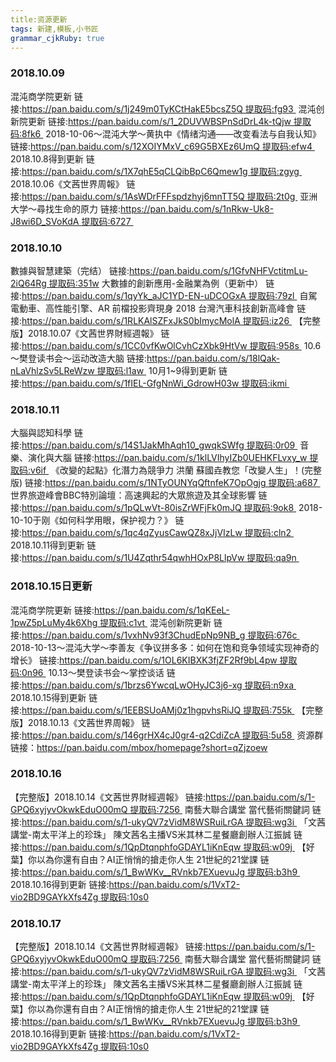 ```yaml
---
title:资源更新
tags: 新建,模板,小书匠
grammar_cjkRuby: true
---
```


###  2018.10.09
混沌商学院更新
链接:https://pan.baidu.com/s/1j249m0TyKCtHakE5bcsZ5Q 提取码:fg93 
混沌创新院更新
链接:https://pan.baidu.com/s/1_2DUVWBSPnSdDrL4k-tQjw 提取码:8fk6 
2018-10-06～混沌大学～黄执中《情绪沟通——改变看法与自我认知》
链接:https://pan.baidu.com/s/12XOIYMxV_c69G5BXEz6UmQ 提取码:efw4 
2018.10.8得到更新
链接:https://pan.baidu.com/s/1X7qhE5qCLQibBpC6Qmew1g 提取码:zgyg 
2018.10.06《文茜世界周報》
链接:https://pan.baidu.com/s/1AsWDrFFFspdzhyj6mnTT5Q 提取码:2t0g 
亚洲大学～尋找生命的原力
链接:https://pan.baidu.com/s/1nRkw-Uk8-J8wi6D_SVoKdA 提取码:6727 

### 2018.10.10
數據與智慧建築（完结）
链接:https://pan.baidu.com/s/1GfvNHFVctitmLu-2iQ64Rg 提取码:351w
大數據的創新應用-金融業為例（更新中）
链接:https://pan.baidu.com/s/1qyYk_aJC1YD-EN-uDCOGxA 提取码:79zl 
自駕電動車、高性能引擎、AR 前檔投影齊現身 2018 台灣汽車科技創新高峰會 
链接:https://pan.baidu.com/s/1RLKAlSZFxJkS0bImycMolA 提取码:iz26 
【完整版】2018.10.07《文茜世界財經週報》
链接:https://pan.baidu.com/s/1CC0vfKwOlCvhCzXbk9HtVw 提取码:958s 
10.6～樊登读书会～运动改造大脑
链接:https://pan.baidu.com/s/18lQak-nLaVhlzSv5LReWzw 提取码:l1aw 
10月1~9得到更新
链接:https://pan.baidu.com/s/1fIEL-GfgNnWi_GdrowH03w 提取码:ikmi 

### 2018.10.11
大腦與認知科學
链接:https://pan.baidu.com/s/14S1JakMhAqh10_gwqkSWfg 提取码:0r09 
音樂、演化與大腦
链接:https://pan.baidu.com/s/1klLVIhyIZb0UEHKFLvxy_w 提取码:v6if 
《改變的起點》化潛力為競爭力 洪蘭 蘇國垚教您「改變人生」！(完整版)
链接:https://pan.baidu.com/s/1NTyOUNYqQftnfeK7OpOgjg 提取码:a687 
世界旅遊峰會BBC特別論壇：高速興起的大眾旅遊及其全球影響 
链接:https://pan.baidu.com/s/1pQLwVt-80isZrWFjFk0mJQ 提取码:9ok8 
2018-10-10于刚《如何科学用眼，保护视力？》
链接:https://pan.baidu.com/s/1qc4qZyusCawQZ8xJjVIzLw 提取码:cln2 
2018.10.11得到更新
链接:https://pan.baidu.com/s/1U4Zqthr54qwhHOxP8LlpVw 提取码:qa9n 

### 2018.10.15日更新
混沌商学院更新
链接:https://pan.baidu.com/s/1qKEeL-1pwZ5pLuMy4k6Xhg 提取码:c1vt 
混沌创新院更新
链接:https://pan.baidu.com/s/1vxhNv93f3ChudEpNp9NB_g 提取码:676c 
2018-10-13～混沌大学～李善友《争议拼多多：如何在饱和竞争领域实现神奇的增长》
链接:https://pan.baidu.com/s/1OL6KIBXK3fjZF2Rf9bL4pw 提取码:0n96 
10.13～樊登读书会～掌控谈话
链接:https://pan.baidu.com/s/1brzs6YwcqLwOHyJC3j6-xg 提取码:n9xa 
2018.10.15得到更新
链接:https://pan.baidu.com/s/1EEBSUoAMj0z1hgpvhsRiJQ 提取码:755k 
【完整版】2018.10.13《文茜世界周報》
链接:https://pan.baidu.com/s/146grHX4cJ0gr4-q2CdiZcA 提取码:5u58 
资源群链接：https://pan.baidu.com/mbox/homepage?short=qZjzoew

### 2018.10.16
【完整版】2018.10.14《文茜世界財經週報》
链接:https://pan.baidu.com/s/1-GPQ6xyjyvOkwkEduO00mQ 提取码:7256 
南藝大聯合講堂 當代藝術關鍵詞
 链接:https://pan.baidu.com/s/1-ukyQV7zVidM8WSRuiLrGA 提取码:wg3i 
「文茜講堂-南太平洋上的珍珠」 陳文茜名主播VS米其林二星餐廳創辦人江振誠 
链接:https://pan.baidu.com/s/1QpDtqnphfoGDAYL1iKnEqw 提取码:w09j 
【好葉】你以為你還有自由？AI正悄悄的搶走你人生  21世紀的21堂課 
链接:https://pan.baidu.com/s/1_BwWKv__RVnkb7EXuevuJg 提取码:b3h9 
2018.10.16得到更新
链接:https://pan.baidu.com/s/1VxT2-vio2BD9GAYkXfs4Zg 提取码:10s0

### 2018.10.17
【完整版】2018.10.14《文茜世界財經週報》
链接:https://pan.baidu.com/s/1-GPQ6xyjyvOkwkEduO00mQ 提取码:7256 
南藝大聯合講堂 當代藝術關鍵詞
 链接:https://pan.baidu.com/s/1-ukyQV7zVidM8WSRuiLrGA 提取码:wg3i 
「文茜講堂-南太平洋上的珍珠」 陳文茜名主播VS米其林二星餐廳創辦人江振誠 
链接:https://pan.baidu.com/s/1QpDtqnphfoGDAYL1iKnEqw 提取码:w09j 
【好葉】你以為你還有自由？AI正悄悄的搶走你人生  21世紀的21堂課 
链接:https://pan.baidu.com/s/1_BwWKv__RVnkb7EXuevuJg 提取码:b3h9 
2018.10.16得到更新
链接:https://pan.baidu.com/s/1VxT2-vio2BD9GAYkXfs4Zg 提取码:10s0